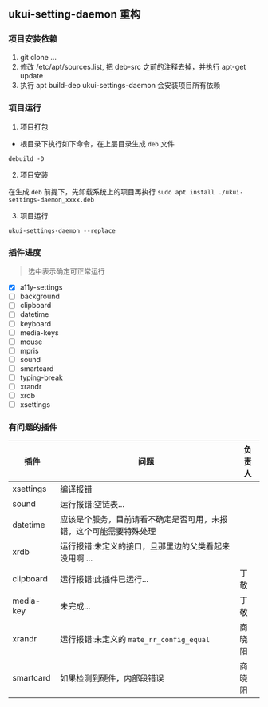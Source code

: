 ## ukui-setting-daemon 重构

### 项目安装依赖

1. git clone ...
2. 修改 /etc/apt/sources.list, 把 deb-src 之前的注释去掉，并执行 apt-get update
2. 执行 apt build-dep ukui-settings-daemon 会安装项目所有依赖

### 项目运行

1. 项目打包

- 根目录下执行如下命令，在上层目录生成 `deb` 文件

```shell
debuild -D
```

2. 项目安装

在生成 `deb` 前提下，先卸载系统上的项目再执行 `sudo apt install ./ukui-settings-daemon_xxxx.deb`

3. 项目运行

`ukui-settings-daemon --replace`

### 插件进度

> 选中表示确定可正常运行

- [x] a11y-settings
- [ ] background
- [ ] clipboard
- [ ] datetime
- [ ] keyboard
- [ ] media-keys
- [ ] mouse
- [ ] mpris
- [ ] sound
- [ ] smartcard
- [ ] typing-break
- [ ] xrandr
- [ ] xrdb
- [ ] xsettings

### 有问题的插件

| 插件 | 问题 | 负责人 |
| --- | --- | --- |
| xsettings | 编译报错| |
| sound | 运行报错:空链表... | |
| datetime | 应该是个服务，目前请看不确定是否可用，未报错，这个可能需要特殊处理 | |
| xrdb | 运行报错:未定义的接口，且那里边的父类看起来没用啊 ...| |
| clipboard | 运行报错:此插件已运行...| 丁敬 |
| media-key | 未完成...| 丁敬 |
| xrandr | 运行报错:未定义的 `mate_rr_config_equal` | 商晓阳 |
| smartcard | 如果检测到硬件，内部段错误 | 商晓阳 |
